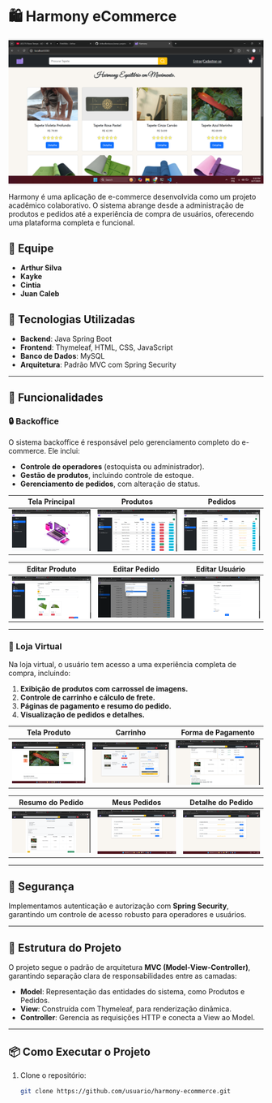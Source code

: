 # 🛍️ Harmony eCommerce 

![Harmony Principal](docs/imagens/principal.png)

Harmony é uma aplicação de e-commerce desenvolvida como um projeto acadêmico colaborativo. O sistema abrange desde a administração de produtos e pedidos até a experiência de compra de usuários, oferecendo uma plataforma completa e funcional.  

## 👫 Equipe

- **Arthur Silva**  
- **Kayke**  
- **Cintia**  
- **Juan Caleb**

## 🚀 Tecnologias Utilizadas

- **Backend**: Java Spring Boot  
- **Frontend**: Thymeleaf, HTML, CSS, JavaScript  
- **Banco de Dados**: MySQL
- **Arquitetura**: Padrão MVC com Spring Security  

---

## 🎯 Funcionalidades

### 🔒 Backoffice

O sistema backoffice é responsável pelo gerenciamento completo do e-commerce. Ele inclui:  
- **Controle de operadores** (estoquista ou administrador).  
- **Gestão de produtos**, incluindo controle de estoque.  
- **Gerenciamento de pedidos**, com alteração de status.

| Tela Principal | Produtos | Pedidos |
|----------------|----------|---------|
| ![Backoffice Home](docs/imagens/backoffice%20home.png) | ![Produtos](docs/imagens/backoffice%20produtos.png) | ![Pedidos](docs/imagens/backoffice%20pedidos.png) |

| Editar Produto | Editar Pedido | Editar Usuário |
|----------------|---------------|----------------|
| ![Editar Produto](docs/imagens/backoffice%20produto%20editar.png) | ![Editar Pedido](docs/imagens/backoffice%20pedido%20editar.png) | ![Editar Usuário](docs/imagens/backoffice%20usuario%20editar.png) |

---

### 🛒 Loja Virtual

Na loja virtual, o usuário tem acesso a uma experiência completa de compra, incluindo:  
1. **Exibição de produtos com carrossel de imagens.**  
2. **Controle de carrinho e cálculo de frete.**  
3. **Páginas de pagamento e resumo do pedido.**  
4. **Visualização de pedidos e detalhes.**

| Tela Produto | Carrinho | Forma de Pagamento |
|--------------|----------|--------------------|
| ![Tela Produto](docs/imagens/tela%20produto.png) | ![Carrinho](docs/imagens/carrinho.png) | ![Forma de Pagamento](docs/imagens/forma%20pagamento.png) |

| Resumo do Pedido | Meus Pedidos | Detalhe do Pedido |
|------------------|-------------|-------------------|
| ![Resumo Pedido](docs/imagens/resumo%20pedido.png) | ![Meus Pedidos](docs/imagens/meus%20pedidos.png) | ![Detalhe Pedido](docs/imagens/detalhe%20pedido.png) |

---

## 🔐 Segurança

Implementamos autenticação e autorização com **Spring Security**, garantindo um controle de acesso robusto para operadores e usuários.

---

## 📁 Estrutura do Projeto

O projeto segue o padrão de arquitetura **MVC (Model-View-Controller)**, garantindo separação clara de responsabilidades entre as camadas:  

- **Model**: Representação das entidades do sistema, como Produtos e Pedidos.  
- **View**: Construída com Thymeleaf, para renderização dinâmica.  
- **Controller**: Gerencia as requisições HTTP e conecta a View ao Model.  

---

## 📦 Como Executar o Projeto

1. Clone o repositório:  
   ```bash
   git clone https://github.com/usuario/harmony-ecommerce.git
